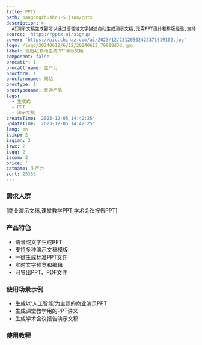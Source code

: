 ```yaml
---
title: PPTX
path: bangongzhushou-5.json/pptx
description: >-
  AI演示文稿生成器可以通过语音或文字描述自动生成演示文稿,无需PPT设计和排版经验,支持多种演示文稿模板和主题,输出标准PPT文件,可直接用于商业演示、课堂教学、学术会议等场景。
source: 'https://pptx.ai/signup'
cover: 'https://pic.chinaz.com/ai/2023/12/23120502422371619102.jpg'
logo: /logo/20240612/6/12/20240612_78918d3d.jpg
label: 使用AI自动生成PPT演示文稿
component: false
procattr: 1
procattrname: 生产力
procform: 1
procformname: 网站
proctype: 1
proctypename: 普通产品
tags:
  - 生成式
  - PPT
  - 演示文稿
createTime: '2023-12-05 14:42:25'
updateTime: '2023-12-05 14:42:25'
lang: en
isicp: 2
isqian: 2
iswx: 2
isqq: 2
iscom: 2
price: ''
catname: 生产力
sort: 25353
---
```




### 需求人群
[商业演示文稿,课堂教学PPT,学术会议报告PPT]

### 产品特色
- 语音或文字生成PPT
- 支持多种演示文稿模板
- 一键生成标准PPT文件
- 实时文字预览和编辑
- 可导出PPT、PDF文件

### 使用场景示例
- 生成以‘人工智能’为主题的商业演示PPT
- 生成课堂教学用的PPT讲义
- 生成学术会议报告演示文稿

### 使用教程


  
